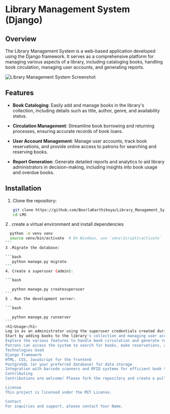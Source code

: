 # Library Management System (Django)

## Overview

The Library Management System is a web-based application developed using the Django framework. It serves as a comprehensive platform for managing various aspects of a library, including cataloging books, handling book circulation, managing user accounts, and generating reports.

![Library Management System Screenshot](/path/to/screenshot.png)

## Features

- **Book Cataloging**: Easily add and manage books in the library's collection, including details such as title, author, genre, and availability status.

- **Circulation Management**: Streamline book borrowing and returning processes, ensuring accurate records of book loans.

- **User Account Management**: Manage user accounts, track book reservations, and provide online access to patrons for searching and reserving books.

- **Report Generation**: Generate detailed reports and analytics to aid library administrators in decision-making, including insights into book usage and overdue books.

## Installation

1. Clone the repository:

   ```bash
   git clone https://github.com/BoorlaKarthikeya/Library_Management_System
   cd LMS
   ```

2 . create a virtual environment and install dependencies

````bash
  python -m venv venv
  source venv/bin/activate  # On Windows, use `venv\Scripts\activate`
```
3 .Migrate the database:

```bash
   python manage.py migrate
```
4. Create a superuser (admin):

```bash

   python manage.py createsuperuser
```
5 . Run the development server:

```bash

   python manage.py runserver
```
<h1>Usage</h1>
Log in as an administrator using the superuser credentials created during installation.
Start by adding books to the library's collection and managing user accounts.
Explore the various features to handle book circulation and generate reports.
Patrons can access the system to search for books, make reservations, and manage their accounts.
Technologies Used
Django framework
HTML, CSS, JavaScript for the frontend
PostgreSQL (or your preferred database) for data storage
Integration with barcode scanners and RFID systems for efficient book tracking.
Contributing
Contributions are welcome! Please fork the repository and create a pull request with your changes. Be sure to follow the code of conduct.

License
This project is licensed under the MIT License.

Contact
For inquiries and support, please contact Your Name.
````
